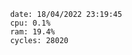 

                date: 18/04/2022 23:19:45
                cpu: 0.1%
                ram: 19.4%
                cycles: 28020

                         